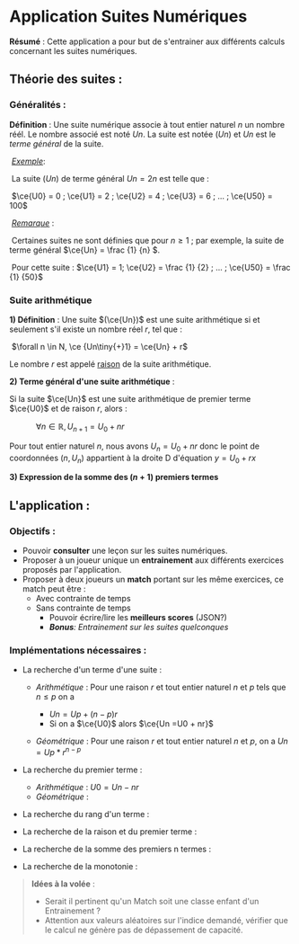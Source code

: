 # Application Suites Numériques

**Résumé** : Cette application a pour but de s'entrainer aux différents calculs concernant les suites numériques.

## Théorie des suites :

### Généralités :

**Définition** : Une suite numérique associe à tout entier naturel $n$ un nombre réél. Le nombre associé est noté $Un$. La suite est notée $(Un)$ et $Un$ est le *terme général* de la suite.

​    <u>*Exemple*</u>:

​    La suite $(Un)$ de terme général $Un = 2n$ est telle que :

​                $\ce{U0} = 0 ; \ce{U1} = 2 ; \ce{U2} = 4 ; \ce{U3} = 6 ; ... ; \ce{U50} = 100$

​    *<u>Remarque</u>* :

​    Certaines suites ne sont définies que pour $n \ge 1$ ; par exemple, la suite de terme général $\ce{Un} = \frac {1} {n} $.

​    Pour cette suite : $\ce{U1} =  1; \ce{U2} = \frac {1} {2} ; ... ; \ce{U50} = \frac {1} {50}$

### Suite arithmétique

**1) Définition** : Une suite $(\ce{Un})$ est une suite arithmétique si et seulement s'il existe un nombre réel $r$, tel que :

​        $\forall n \in N,    \ce {Un\tiny{+}1} = \ce{Un} + r$

Le nombre $r$ est appelé <u>raison</u> de la suite arithmétique.

**2) Terme général d'une suite arithmétique** :

Si la suite $\ce{Un}$ est une suite arithmétique de premier terme $\ce{U0}$ et de raison $r$, alors : 

            $\forall n \in \mathbb{R}, U_{n+1} = U_{0} + nr$

Pour tout entier naturel $n$, nous avons $U_{n} = U_{0} + nr$ donc le point de coordonnées $(n, U_{n})$ appartient à la droite D d'équation $y = U_{0} + rx$



**3)  Expression de la somme des $(n+1)$ premiers termes**

## L'application :

### Objectifs :

- Pouvoir **consulter** une leçon sur les suites numériques.
- Proposer à un joueur unique un **entrainement** aux différents exercices proposés par l'application.
- Proposer à deux joueurs un **match** portant sur les même exercices, ce match peut être :
  - Avec contrainte de temps
  - Sans contrainte de temps
    - Pouvoir écrire/lire les **meilleurs scores** (JSON?)
    - ***Bonus**: Entrainement sur les suites quelconques*

### Implémentations nécessaires :

- La recherche d'un terme d'une suite :
  
  - *Arithmétique* : Pour une raison *r* et tout entier naturel *n* et *p* tels que $n \le p$ on a 
    
    - $Un = Up + (n - p) r$  
    - Si on a $\ce{U0}$ alors $\ce{Un =U0 + nr}$
  
  - *Géométrique* : Pour une raison *r* et tout entier naturel *n* et *p*, on a   $Un = Up * r^{n-p}$

- La recherche du premier terme :
  
  - *Arithmétique* : $U0 = Un - nr$
  - *Géométrique* : 

- La recherche du rang d'un terme :

- La recherche de la raison et du premier terme :

- La recherche de la somme des premiers n termes :

- La recherche de la monotonie :

> **Idées à la volée** : 
> 
> - Serait il pertinent qu'un Match soit une classe enfant d'un Entrainement ?
> - Attention aux valeurs aléatoires sur l'indice demandé, vérifier que le calcul ne génère pas de dépassement de capacité.
